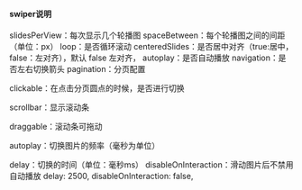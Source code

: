 #### swiper说明

slidesPerView：每次显示几个轮播图
spaceBetween：每个轮播图之间的间距（单位：px）
loop：是否循环滚动
centeredSlides：是否居中对齐（true:居中，false：左对齐），默认 false 左对齐，
autoplay：是否自动播放
navigation：是否左右切换箭头
pagination：分页配置

clickable：在点击分页圆点的时候，是否进行切换


scrollbar：显示滚动条

draggable：滚动条可拖动


autoplay：切换图片的频率（毫秒为单位）

delay：切换的时间（单位：毫秒ms）
disableOnInteraction：滑动图片后不禁用自动播放
delay: 2500,
disableOnInteraction: false,